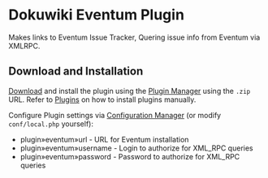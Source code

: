 # Dokuwiki Eventum Plugin

Makes links to Eventum Issue Tracker, Quering issue info from Eventum via XMLRPC.

## Download and Installation

[Download] and install the plugin using the [Plugin Manager] using the `.zip` URL.
Refer to [Plugins] on how to install plugins manually.

Configure Plugin settings via [Configuration Manager] (or modify `conf/local.php` yourself):

- plugin»eventum»url - URL for Eventum installation
- plugin»eventum»username - Login to authorize for XML_RPC queries
- plugin»eventum»password - Password to authorize for XML_RPC queries

[Configuration Manager]: https://www.dokuwiki.org/plugin:config
[Download]: https://github.com/eventum/dokuwiki-plugin-eventum/releases/latest
[Plugin Manager]: https://www.dokuwiki.org/plugin:plugin
[Plugins]: https://www.dokuwiki.org/plugins
